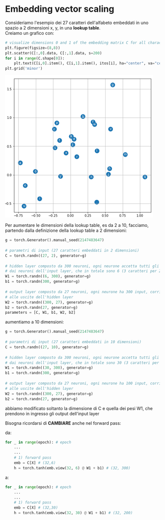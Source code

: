 # Embedding vector scaling

Consideriamo l'esempio dei 27 caratteri dell'alfabeto embeddati in uno spazio a 2 dimensioni x, y,
in una **lookup table**.  
Creiamo un grafico con:
```py
# visualize dimensions 0 and 1 of the embedding matrix C for all characters
plt.figure(figsize=(8,8))
plt.scatter(C[:,0].data, C[:,1].data, s=200)
for i in range(C.shape[0]):
    plt.text(C[i,0].item(), C[i,1].item(), itos[i], ha="center", va="center", color='white')
plt.grid('minor')
```

![Neural Network](../../images/embeddings.png)

Per aumentare le dimensioni della lookup table, es da 2 a 10, facciamo, partendo dalla definizione della lookup table a 2 dimensioni:
```py
g = torch.Generator().manual_seed(2147483647)

# parametri di input (27 caratteri embeddati in 2 dimensioni)
C = torch.randn((27, 2), generator=g)

# hidden layer composto da 300 neuroni, ogni neurone accetta tutti gli input 
# dai neuroni dell'input layer, che in totale sono 6 (3 caratteri per 2 dimensioni)
W1 = torch.randn((6, 300), generator=g)
b1 = torch.randn(300, generator=g)

# output layer composto da 27 neuroni, ogni neurone ha 300 input, corrispondenti
# alle uscite dell'hidden layer
W2 = torch.randn((300, 27), generator=g)
b2 = torch.randn(27, generator=g)
parameters = [C, W1, b1, W2, b2]
```

aumentiamo a 10 dimensioni:

```py
g = torch.Generator().manual_seed(2147483647)

# parametri di input (27 caratteri embeddati in 10 dimensioni)
C = torch.randn((27, 10), generator=g)

# hidden layer composto da 300 neuroni, ogni neurone accetta tutti gli input 
# dai neuroni dell'input layer, che in totale sono 30 (3 caratteri per 10 dimensioni)
W1 = torch.randn((30, 300), generator=g)
b1 = torch.randn(300, generator=g)

# output layer composto da 27 neuroni, ogni neurone ha 100 input, corrispondenti
# alle uscite dell'hidden layer
W2 = torch.randn((300, 27), generator=g)
b2 = torch.randn(27, generator=g)
```

abbiamo modificato soltanto la dimensione di C e quella dei pesi W1, che prendono in ingresso gli output dell'input layer

Bisogna ricordarsi di **CAMBIARE** anche nel forward pass:

da: 
```py
for _ in range(epoch): # epoch
    ...
    ...
    # 1) forward pass
    emb = C[X] # (32,6)
    h = torch.tanh(emb.view(32, 6) @ W1 + b1) # (32, 300)
```

a:
```py
for _ in range(epoch): # epoch
    ...
    ...
    # 1) forward pass
    emb = C[X] # (32,30)
    h = torch.tanh(emb.view(32, 30) @ W1 + b1) # (32, 200)
```


